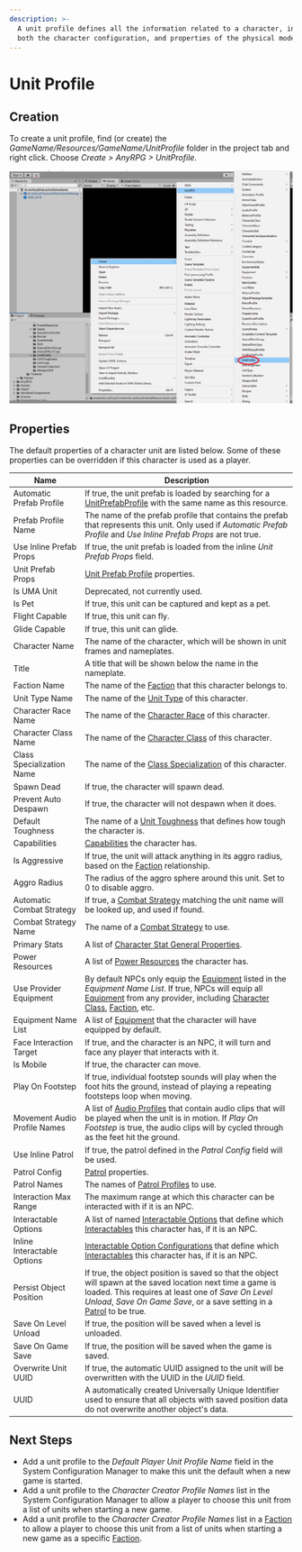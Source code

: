 ```yaml
---
description: >-
  A unit profile defines all the information related to a character, including
  both the character configuration, and properties of the physical model.
---
```


# Unit Profile

## Creation

To create a unit profile, find (or create) the _GameName/Resources/GameName/UnitProfile_ folder in the project tab and right click.  Choose _Create > AnyRPG > UnitProfile_.

![](<../.gitbook/assets/image (1) (2) (3).png>)

## Properties

The default properties of a character unit are listed below.  Some of these properties can be overridden if this character is used as a player.

| Name                         | Description                                                                                                                                                                                                                                                       |
| ---------------------------- | ----------------------------------------------------------------------------------------------------------------------------------------------------------------------------------------------------------------------------------------------------------------- |
| Automatic Prefab Profile     | If true, the unit prefab is loaded by searching for a [UnitPrefabProfile](unit-prefab-profile.md) with the same name as this resource.                                                                                                                            |
| Prefab Profile Name          | The name of the prefab profile that contains the prefab that represents this unit.  Only used if _Automatic Prefab Profile_ and _Use Inline Prefab Props_ are not true.                                                                                           |
| Use Inline Prefab Props      | If true, the unit prefab is loaded from the inline _Unit Prefab Props_ field.                                                                                                                                                                                     |
| Unit Prefab Props            | [Unit Prefab Profile](unit-prefab-profile.md) properties.                                                                                                                                                                                                         |
| Is UMA Unit                  | Deprecated, not currently used.                                                                                                                                                                                                                                   |
| Is Pet                       | If true, this unit can be captured and kept as a pet.                                                                                                                                                                                                             |
| Flight Capable               | If true, this unit can fly.                                                                                                                                                                                                                                       |
| Glide Capable                | If true, this unit can glide.                                                                                                                                                                                                                                     |
| Character Name               | The name of the character, which will be shown in unit frames and nameplates.                                                                                                                                                                                     |
| Title                        | A title that will be shown below the name in the nameplate.                                                                                                                                                                                                       |
| Faction Name                 | The name of the [Faction](faction.md) that this character belongs to.                                                                                                                                                                                             |
| Unit Type Name               | The name of the [Unit Type](unit-type.md) of this character.                                                                                                                                                                                                      |
| Character Race Name          | The name of the [Character Race](character-race.md) of this character.                                                                                                                                                                                            |
| Character Class Name         | The name of the [Character Class](character-class.md) of this character.                                                                                                                                                                                          |
| Class Specialization Name    | The name of the [Class Specialization](class-specialization.md) of this character.                                                                                                                                                                                |
| Spawn Dead                   | If true, the character will spawn dead.                                                                                                                                                                                                                           |
| Prevent Auto Despawn         | If true, the character will not despawn when it does.                                                                                                                                                                                                             |
| Default Toughness            | The name of a [Unit Toughness](unit-toughness.md) that defines how tough the character is.                                                                                                                                                                        |
| Capabilities                 | [Capabilities](../shared-properties/capabilities.md) the character has.                                                                                                                                                                                           |
| Is Aggressive                | If true, the unit will attack anything in its aggro radius, based on the [Faction](faction.md) relationship.                                                                                                                                                      |
| Aggro Radius                 | The radius of the aggro sphere around this unit. Set to 0 to disable aggro.                                                                                                                                                                                       |
| Automatic Combat Strategy    | If true, a [Combat Strategy](combat-strategy.md) matching the unit name will be looked up, and used if found.                                                                                                                                                     |
| Combat Strategy Name         | The name of a [Combat Strategy](combat-strategy.md) to use.                                                                                                                                                                                                       |
| Primary Stats                | A list of [Character Stat General Properties](character-stat.md#general-properties).                                                                                                                                                                              |
| Power Resources              | A list of [Power Resources](power-resource.md) the character has.                                                                                                                                                                                                 |
| Use Provider Equipment       | By default NPCs only equip the [Equipment](items/equipment.md) listed in the _Equipment Name List_.  If true, NPCs will equip all [Equipment](items/equipment.md) from any provider, including [Character Class](character-class.md), [Faction](faction.md), etc. |
| Equipment Name List          | A list of [Equipment](items/equipment.md) that the character will have equipped by default.                                                                                                                                                                       |
| Face Interaction Target      | If true, and the character is an NPC, it will turn and face any player that interacts with it.                                                                                                                                                                    |
| Is Mobile                    | If true, the character can move.                                                                                                                                                                                                                                  |
| Play On Footstep             | If true, individual footstep sounds will play when the foot hits the ground, instead of playing a repeating footsteps loop when moving.                                                                                                                           |
| Movement Audio Profile Names | A list of [Audio Profiles](audio-profile.md) that contain audio clips that will be played when the unit is in motion.  If _Play On Footstep_ is true, the audio clips will by cycled through as the feet hit the ground.                                          |
| Use Inline Patrol            | If true, the patrol defined in the _Patrol Config_ field will be used.                                                                                                                                                                                            |
| Patrol Config                | [Patrol](patrol-profile.md) properties.                                                                                                                                                                                                                           |
| Patrol Names                 | The names of [Patrol Profiles](patrol-profile.md) to use.                                                                                                                                                                                                         |
| Interaction Max Range        | The maximum range at which this character can be interacted with if it is an NPC.                                                                                                                                                                                 |
| Interactable Options         | A list of named [Interactable Options](interactable-option-configurations/) that define which [Interactables](interactable-option-configurations/) this character has, if it is an NPC.                                                                           |
| Inline Interactable Options  | [Interactable Option Configurations](interactable-option-configurations/) that define which [Interactables](interactable-option-configurations/) this character has, if it is an NPC.                                                                             |
| Persist Object Position      | If true, the object position is saved so that the object will spawn at the saved location next time a game is loaded. This requires at least one of _Save On Level Unload_, _Save On Game Save_, or a save setting in a [Patrol](patrol-profile.md) to be true.   |
| Save On Level Unload         | If true, the position will be saved when a level is unloaded.                                                                                                                                                                                                     |
| Save On Game Save            | If true, the position will be saved when the game is saved.                                                                                                                                                                                                       |
| Overwrite Unit UUID          | If true, the automatic UUID assigned to the unit will be overwritten with the UUID in the _UUID_ field.                                                                                                                                                           |
| UUID                         | A automatically created Universally Unique Identifier used to ensure that all objects with saved position data do not overwrite another object's data.                                                                                                            |

## Next Steps

* Add a unit profile to the _Default Player Unit Profile Name_ field in the System Configuration Manager to make this unit the default when a new game is started.
* Add a unit profile to the _Character Creator Profile Names_ list in the System Configuration Manager to allow a player to choose this unit from a list of units when starting a new game.
* Add a unit profile to the _Character Creator Profile Names_ list in a [Faction](faction.md) to allow a player to choose this unit from a list of units when starting a new game as a specific [Faction](faction.md).

